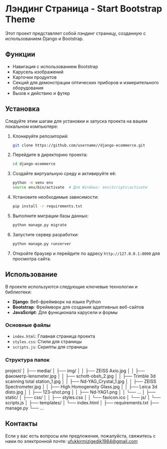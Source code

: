 # Лэндинг Страница - Start Bootstrap Theme

Этот проект представляет собой лэндинг страницу, созданную с использованием Django и Bootstrap.

## Функции

- Навигация с использованием Bootstrap
- Карусель изображений
- Карточки продуктов
- Секций для демонстрации оптических приборов и измерительного оборудования
- Вызов к действию и футер

## Установка

Следуйте этим шагам для установки и запуска проекта на вашем локальном компьютере:

1. Клонируйте репозиторий:
    ```bash
    git clone https://github.com/username//django-ecommerce.git
    ```

2. Перейдите в директорию проекта:
    ```bash
    cd django-ecommerce
    ```

3. Создайте виртуальную среду и активируйте её:
    ```bash
    python -m venv env
    source env/bin/activate  # Для Windows: env\Scripts\activate
    ```

4. Установите необходимые зависимости:
    ```bash
    pip install -r requirements.txt
    ```

5. Выполните миграции базы данных:
    ```bash
    python manage.py migrate
    ```

6. Запустите сервер разработки:
    ```bash
    python manage.py runserver
    ```

7. Откройте браузер и перейдите по адресу `http://127.0.0.1:8000` для просмотра сайта.

## Использование

В проекте используются следующие ключевые технологии и библиотеки:

- **Django**: Веб-фреймворк на языке Python
- **Bootstrap**: Фреймворк для создания адаптивных веб-сайтов
- **JavaScript**: Для функционала карусели и формы

### Основные файлы

- `index.html`: Главная страница проекта
- `styles.css`: Стили для страницы
- `scripts.js`: Скрипты для страницы

### Структура папок

project/
│
├── media/
│ ├── img/
│ │ ├── ZEISS Axio.jpg
│ │ ├── факометр-lensmeter.jpg
│ │ ├── schott-obsh_2.jpg
│ │ ├── Trimble 3d scanning total station_1.jpg
│ │ ├── Nd-YAG_Crystal_1.jpg
│ │ ├── ZEISS Spectrometer.jpg
│ │ ├── High Homogeneity Glass.jpg
│ │ ├── Leica 3d disto.jpg
│ │ ├── 123-shot.png
│ │ ├── Nd-YAG1.png
│ │ └── ...
│
├── static/
│ ├── css/
│ │ ├── styles.css
│ │ └── favicon.ico
│ └── js/
│ └── scripts.js
│
├── templates/
│ └── index.html
│
├── requirements.txt
├── manage.py
└── ...


## Контакты

Если у вас есть вопросы или предложения, пожалуйста, свяжитесь с нами по электронной почте: ufukkirmizigedik1984@gmail.com
